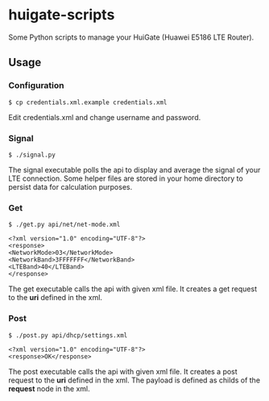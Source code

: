 # huigate-scripts
Some Python scripts to manage your HuiGate (Huawei E5186 LTE Router).

## Usage

### Configuration

```
$ cp credentials.xml.example credentials.xml
```

Edit credentials.xml and change username and password.

### Signal

```
$ ./signal.py
```

The signal executable polls the api to display and average the signal of your
LTE connection. Some helper files are stored in your home directory to persist
data for calculation purposes.

### Get

```
$ ./get.py api/net/net-mode.xml

<?xml version="1.0" encoding="UTF-8"?>
<response>
<NetworkMode>03</NetworkMode>
<NetworkBand>3FFFFFFF</NetworkBand>
<LTEBand>40</LTEBand>
</response>
```

The get executable calls the api with given xml file. It creates a get request
to the **uri** defined in the xml.

### Post

```
$ ./post.py api/dhcp/settings.xml

<?xml version="1.0" encoding="UTF-8"?>
<response>OK</response>
```

The post executable calls the api with given xml file. It creates a post
request to the **uri** defined in the xml. The payload is defined as childs
of the **request** node in the xml.

